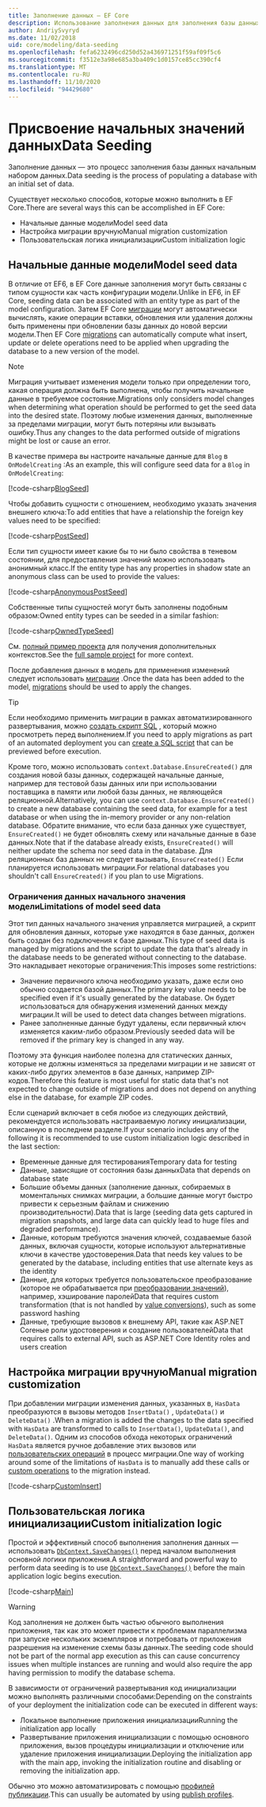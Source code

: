 ```yaml
---
title: Заполнение данных — EF Core
description: Использование заполнения данных для заполнения базы данных начальным набором данных с помощью Entity Framework Core
author: AndriySvyryd
ms.date: 11/02/2018
uid: core/modeling/data-seeding
ms.openlocfilehash: fefa6232496cd250d52a436971251f59af09f5c6
ms.sourcegitcommit: f3512e3a98e685a3ba409c1d0157ce85cc390cf4
ms.translationtype: MT
ms.contentlocale: ru-RU
ms.lasthandoff: 11/10/2020
ms.locfileid: "94429680"
---
```

# <a name="data-seeding"></a><span data-ttu-id="ceda5-103">Присвоение начальных значений данных</span><span class="sxs-lookup"><span data-stu-id="ceda5-103">Data Seeding</span></span>

<span data-ttu-id="ceda5-104">Заполнение данных — это процесс заполнения базы данных начальным набором данных.</span><span class="sxs-lookup"><span data-stu-id="ceda5-104">Data seeding is the process of populating a database with an initial set of data.</span></span>

<span data-ttu-id="ceda5-105">Существует несколько способов, которые можно выполнить в EF Core.</span><span class="sxs-lookup"><span data-stu-id="ceda5-105">There are several ways this can be accomplished in EF Core:</span></span>

* <span data-ttu-id="ceda5-106">Начальные данные модели</span><span class="sxs-lookup"><span data-stu-id="ceda5-106">Model seed data</span></span>
* <span data-ttu-id="ceda5-107">Настройка миграции вручную</span><span class="sxs-lookup"><span data-stu-id="ceda5-107">Manual migration customization</span></span>
* <span data-ttu-id="ceda5-108">Пользовательская логика инициализации</span><span class="sxs-lookup"><span data-stu-id="ceda5-108">Custom initialization logic</span></span>

## <a name="model-seed-data"></a><span data-ttu-id="ceda5-109">Начальные данные модели</span><span class="sxs-lookup"><span data-stu-id="ceda5-109">Model seed data</span></span>

<span data-ttu-id="ceda5-110">В отличие от EF6, в EF Core данные заполнения могут быть связаны с типом сущности как часть конфигурации модели.</span><span class="sxs-lookup"><span data-stu-id="ceda5-110">Unlike in EF6, in EF Core, seeding data can be associated with an entity type as part of the model configuration.</span></span> <span data-ttu-id="ceda5-111">Затем EF Core [миграции](xref:core/managing-schemas/migrations/index) могут автоматически вычислять, какие операции вставки, обновления или удаления должны быть применены при обновлении базы данных до новой версии модели.</span><span class="sxs-lookup"><span data-stu-id="ceda5-111">Then EF Core [migrations](xref:core/managing-schemas/migrations/index) can automatically compute what insert, update or delete operations need to be applied when upgrading the database to a new version of the model.</span></span>

> [!NOTE]
> <span data-ttu-id="ceda5-112">Миграция учитывает изменения модели только при определении того, какая операция должна быть выполнена, чтобы получить начальные данные в требуемое состояние.</span><span class="sxs-lookup"><span data-stu-id="ceda5-112">Migrations only considers model changes when determining what operation should be performed to get the seed data into the desired state.</span></span> <span data-ttu-id="ceda5-113">Поэтому любые изменения данных, выполненные за пределами миграции, могут быть потеряны или вызывать ошибку.</span><span class="sxs-lookup"><span data-stu-id="ceda5-113">Thus any changes to the data performed outside of migrations might be lost or cause an error.</span></span>

<span data-ttu-id="ceda5-114">В качестве примера вы настроите начальные данные для `Blog` в `OnModelCreating` :</span><span class="sxs-lookup"><span data-stu-id="ceda5-114">As an example, this will configure seed data for a `Blog` in `OnModelCreating`:</span></span>

[!code-csharp[BlogSeed](../../../samples/core/Modeling/DataSeeding/DataSeedingContext.cs?name=BlogSeed)]

<span data-ttu-id="ceda5-115">Чтобы добавить сущности с отношением, необходимо указать значения внешнего ключа:</span><span class="sxs-lookup"><span data-stu-id="ceda5-115">To add entities that have a relationship the foreign key values need to be specified:</span></span>

[!code-csharp[PostSeed](../../../samples/core/Modeling/DataSeeding/DataSeedingContext.cs?name=PostSeed)]

<span data-ttu-id="ceda5-116">Если тип сущности имеет какие бы то ни было свойства в теневом состоянии, для предоставления значений можно использовать анонимный класс.</span><span class="sxs-lookup"><span data-stu-id="ceda5-116">If the entity type has any properties in shadow state an anonymous class can be used to provide the values:</span></span>

[!code-csharp[AnonymousPostSeed](../../../samples/core/Modeling/DataSeeding/DataSeedingContext.cs?name=AnonymousPostSeed)]

<span data-ttu-id="ceda5-117">Собственные типы сущностей могут быть заполнены подобным образом:</span><span class="sxs-lookup"><span data-stu-id="ceda5-117">Owned entity types can be seeded in a similar fashion:</span></span>

[!code-csharp[OwnedTypeSeed](../../../samples/core/Modeling/DataSeeding/DataSeedingContext.cs?name=OwnedTypeSeed)]

<span data-ttu-id="ceda5-118">См. [полный пример проекта](https://github.com/dotnet/EntityFramework.Docs/tree/master/samples/core/Modeling/DataSeeding) для получения дополнительных контекстов.</span><span class="sxs-lookup"><span data-stu-id="ceda5-118">See the [full sample project](https://github.com/dotnet/EntityFramework.Docs/tree/master/samples/core/Modeling/DataSeeding) for more context.</span></span>

<span data-ttu-id="ceda5-119">После добавления данных в модель для применения изменений следует использовать [миграции](xref:core/managing-schemas/migrations/index) .</span><span class="sxs-lookup"><span data-stu-id="ceda5-119">Once the data has been added to the model, [migrations](xref:core/managing-schemas/migrations/index) should be used to apply the changes.</span></span>

> [!TIP]
> <span data-ttu-id="ceda5-120">Если необходимо применить миграции в рамках автоматизированного развертывания, можно [создать скрипт SQL](xref:core/managing-schemas/migrations/index#generate-sql-scripts) , который можно просмотреть перед выполнением.</span><span class="sxs-lookup"><span data-stu-id="ceda5-120">If you need to apply migrations as part of an automated deployment you can [create a SQL script](xref:core/managing-schemas/migrations/index#generate-sql-scripts) that can be previewed before execution.</span></span>

<span data-ttu-id="ceda5-121">Кроме того, можно использовать `context.Database.EnsureCreated()` для создания новой базы данных, содержащей начальные данные, например для тестовой базы данных или при использовании поставщика в памяти или любой базы данных, не являющейся реляционной.</span><span class="sxs-lookup"><span data-stu-id="ceda5-121">Alternatively, you can use `context.Database.EnsureCreated()` to create a new database containing the seed data, for example for a test database or when using the in-memory provider or any non-relation database.</span></span> <span data-ttu-id="ceda5-122">Обратите внимание, что если база данных уже существует, `EnsureCreated()` не будет обновлять схему или начальные данные в базе данных.</span><span class="sxs-lookup"><span data-stu-id="ceda5-122">Note that if the database already exists, `EnsureCreated()` will neither update the schema nor seed data in the database.</span></span> <span data-ttu-id="ceda5-123">Для реляционных баз данных не следует вызывать, `EnsureCreated()` Если планируется использовать миграции.</span><span class="sxs-lookup"><span data-stu-id="ceda5-123">For relational databases you shouldn't call `EnsureCreated()` if you plan to use Migrations.</span></span>

### <a name="limitations-of-model-seed-data"></a><span data-ttu-id="ceda5-124">Ограничения данных начального значения модели</span><span class="sxs-lookup"><span data-stu-id="ceda5-124">Limitations of model seed data</span></span>

<span data-ttu-id="ceda5-125">Этот тип данных начального значения управляется миграцией, а скрипт для обновления данных, которые уже находятся в базе данных, должен быть создан без подключения к базе данных.</span><span class="sxs-lookup"><span data-stu-id="ceda5-125">This type of seed data is managed by migrations and the script to update the data that's already in the database needs to be generated without connecting to the database.</span></span> <span data-ttu-id="ceda5-126">Это накладывает некоторые ограничения:</span><span class="sxs-lookup"><span data-stu-id="ceda5-126">This imposes some restrictions:</span></span>

* <span data-ttu-id="ceda5-127">Значение первичного ключа необходимо указать, даже если оно обычно создается базой данных.</span><span class="sxs-lookup"><span data-stu-id="ceda5-127">The primary key value needs to be specified even if it's usually generated by the database.</span></span> <span data-ttu-id="ceda5-128">Он будет использоваться для обнаружения изменений данных между миграции.</span><span class="sxs-lookup"><span data-stu-id="ceda5-128">It will be used to detect data changes between migrations.</span></span>
* <span data-ttu-id="ceda5-129">Ранее заполненные данные будут удалены, если первичный ключ изменяется каким-либо образом.</span><span class="sxs-lookup"><span data-stu-id="ceda5-129">Previously seeded data will be removed if the primary key is changed in any way.</span></span>

<span data-ttu-id="ceda5-130">Поэтому эта функция наиболее полезна для статических данных, которые не должны изменяться за пределами миграции и не зависят от каких-либо других элементов в базе данных, например ZIP-кодов.</span><span class="sxs-lookup"><span data-stu-id="ceda5-130">Therefore this feature is most useful for static data that's not expected to change outside of migrations and does not depend on anything else in the database, for example ZIP codes.</span></span>

<span data-ttu-id="ceda5-131">Если сценарий включает в себя любое из следующих действий, рекомендуется использовать настраиваемую логику инициализации, описанную в последнем разделе.</span><span class="sxs-lookup"><span data-stu-id="ceda5-131">If your scenario includes any of the following it is recommended to use custom initialization logic described in the last section:</span></span>

* <span data-ttu-id="ceda5-132">Временные данные для тестирования</span><span class="sxs-lookup"><span data-stu-id="ceda5-132">Temporary data for testing</span></span>
* <span data-ttu-id="ceda5-133">Данные, зависящие от состояния базы данных</span><span class="sxs-lookup"><span data-stu-id="ceda5-133">Data that depends on database state</span></span>
* <span data-ttu-id="ceda5-134">Большие объемы данных (заполнение данных, собираемых в моментальных снимках миграции, а большие данные могут быстро привести к серьезным файлам и снижению производительности).</span><span class="sxs-lookup"><span data-stu-id="ceda5-134">Data that is large (seeding data gets captured in migration snapshots, and large data can quickly lead to huge files and degraded performance).</span></span>
* <span data-ttu-id="ceda5-135">Данные, которым требуются значения ключей, создаваемые базой данных, включая сущности, которые используют альтернативные ключи в качестве удостоверения.</span><span class="sxs-lookup"><span data-stu-id="ceda5-135">Data that needs key values to be generated by the database, including entities that use alternate keys as the identity</span></span>
* <span data-ttu-id="ceda5-136">Данные, для которых требуется пользовательское преобразование (которое не обрабатывается при [преобразовании значений](xref:core/modeling/value-conversions)), например, хэширование паролей</span><span class="sxs-lookup"><span data-stu-id="ceda5-136">Data that requires custom transformation (that is not handled by [value conversions](xref:core/modeling/value-conversions)), such as some password hashing</span></span>
* <span data-ttu-id="ceda5-137">Данные, требующие вызовов к внешнему API, такие как ASP.NET Coreные роли удостоверения и создание пользователей</span><span class="sxs-lookup"><span data-stu-id="ceda5-137">Data that requires calls to external API, such as ASP.NET Core Identity roles and users creation</span></span>

## <a name="manual-migration-customization"></a><span data-ttu-id="ceda5-138">Настройка миграции вручную</span><span class="sxs-lookup"><span data-stu-id="ceda5-138">Manual migration customization</span></span>

<span data-ttu-id="ceda5-139">При добавлении миграции изменения данных, указанных в, `HasData` преобразуются в вызовы методов `InsertData()` , `UpdateData()` и `DeleteData()` .</span><span class="sxs-lookup"><span data-stu-id="ceda5-139">When a migration is added the changes to the data specified with `HasData` are transformed to calls to `InsertData()`, `UpdateData()`, and `DeleteData()`.</span></span> <span data-ttu-id="ceda5-140">Одним из способов обхода некоторых ограничений `HasData` является ручное добавление этих вызовов или [пользовательских операций](xref:core/managing-schemas/migrations/operations) в процесс миграции.</span><span class="sxs-lookup"><span data-stu-id="ceda5-140">One way of working around some of the limitations of `HasData` is to manually add these calls or [custom operations](xref:core/managing-schemas/migrations/operations) to the migration instead.</span></span>

[!code-csharp[CustomInsert](../../../samples/core/Modeling/DataSeeding/Migrations/20181102235626_Initial.cs?name=CustomInsert)]

## <a name="custom-initialization-logic"></a><span data-ttu-id="ceda5-141">Пользовательская логика инициализации</span><span class="sxs-lookup"><span data-stu-id="ceda5-141">Custom initialization logic</span></span>

<span data-ttu-id="ceda5-142">Простой и эффективный способ выполнения заполнения данных — использовать [`DbContext.SaveChanges()`](xref:core/saving/index) перед началом выполнения основной логики приложения.</span><span class="sxs-lookup"><span data-stu-id="ceda5-142">A straightforward and powerful way to perform data seeding is to use [`DbContext.SaveChanges()`](xref:core/saving/index) before the main application logic begins execution.</span></span>

[!code-csharp[Main](../../../samples/core/Modeling/DataSeeding/Program.cs?name=CustomSeeding)]

> [!WARNING]
> <span data-ttu-id="ceda5-143">Код заполнения не должен быть частью обычного выполнения приложения, так как это может привести к проблемам параллелизма при запуске нескольких экземпляров и потребовать от приложения разрешения на изменение схемы базы данных.</span><span class="sxs-lookup"><span data-stu-id="ceda5-143">The seeding code should not be part of the normal app execution as this can cause concurrency issues when multiple instances are running and would also require the app having permission to modify the database schema.</span></span>

<span data-ttu-id="ceda5-144">В зависимости от ограничений развертывания код инициализации можно выполнять различными способами:</span><span class="sxs-lookup"><span data-stu-id="ceda5-144">Depending on the constraints of your deployment the initialization code can be executed in different ways:</span></span>

* <span data-ttu-id="ceda5-145">Локальное выполнение приложения инициализации</span><span class="sxs-lookup"><span data-stu-id="ceda5-145">Running the initialization app locally</span></span>
* <span data-ttu-id="ceda5-146">Развертывание приложения инициализации с помощью основного приложения, вызов процедуры инициализации и отключение или удаление приложения инициализации.</span><span class="sxs-lookup"><span data-stu-id="ceda5-146">Deploying the initialization app with the main app, invoking the initialization routine and disabling or removing the initialization app.</span></span>

<span data-ttu-id="ceda5-147">Обычно это можно автоматизировать с помощью [профилей публикации](/aspnet/core/host-and-deploy/visual-studio-publish-profiles).</span><span class="sxs-lookup"><span data-stu-id="ceda5-147">This can usually be automated by using [publish profiles](/aspnet/core/host-and-deploy/visual-studio-publish-profiles).</span></span>
